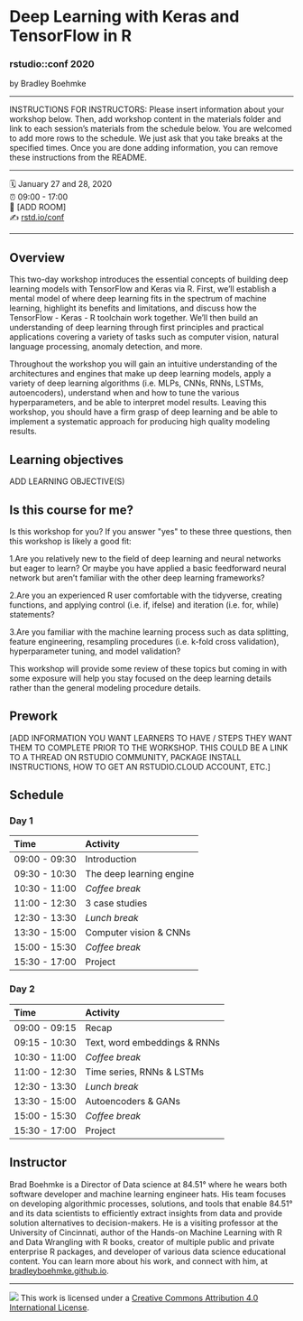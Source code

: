Deep Learning with Keras and TensorFlow in R
================

### rstudio::conf 2020

by Bradley Boehmke

-----

INSTRUCTIONS FOR INSTRUCTORS: Please insert information about your
workshop below. Then, add workshop content in the materials folder and
link to each session’s materials from the schedule below. You are
welcomed to add more rows to the schedule. We just ask that you take
breaks at the specified times. Once you are done adding information, you
can remove these instructions from the README.

-----

:spiral_calendar: January 27 and 28, 2020  
:alarm_clock:     09:00 - 17:00  
:hotel:           \[ADD ROOM\]  
:writing_hand:    [rstd.io/conf](http://rstd.io/conf)

-----

## Overview

This two-day workshop introduces the essential concepts of building deep learning models with TensorFlow and Keras via R. First, we’ll establish a mental model of where deep learning fits in the spectrum of machine learning, highlight its benefits and limitations, and discuss how the TensorFlow - Keras - R toolchain work together. We’ll then build an understanding of deep learning through first principles and practical applications covering a variety of tasks such as computer vision, natural language processing, anomaly detection, and more.

Throughout the workshop you will gain an intuitive understanding of the architectures and engines that make up deep learning models, apply a variety of deep learning algorithms (i.e. MLPs, CNNs, RNNs, LSTMs, autoencoders), understand when and how to tune the various hyperparameters, and be able to interpret model results. Leaving this workshop, you should have a firm grasp of deep learning and be able to implement a systematic approach for producing high quality modeling results.

## Learning objectives

ADD LEARNING OBJECTIVE(S)

## Is this course for me?

Is this workshop for you? If you answer "yes" to these three questions, then this workshop is likely a good fit: 

1.Are you relatively new to the field of deep learning and neural networks but eager to learn? Or maybe you have applied a basic feedforward neural network but aren’t familiar with the other deep learning frameworks? 

2.Are you an experienced R user comfortable with the tidyverse, creating functions, and applying control (i.e. if, ifelse) and iteration (i.e. for, while) statements? 

3.Are you familiar with the machine learning process such as data splitting, feature engineering, resampling procedures (i.e. k-fold cross validation), hyperparameter tuning, and model validation? 

This workshop will provide some review of these topics but coming in with some exposure will help you stay focused on the deep learning details rather than the general modeling procedure details.

## Prework

\[ADD INFORMATION YOU WANT LEARNERS TO HAVE / STEPS THEY WANT THEM TO
COMPLETE PRIOR TO THE WORKSHOP. THIS COULD BE A LINK TO A THREAD ON
RSTUDIO COMMUNITY, PACKAGE INSTALL INSTRUCTIONS, HOW TO GET AN
RSTUDIO.CLOUD ACCOUNT, ETC.\]

## Schedule

### Day 1

| Time          | Activity                      |
| :------------ | :---------------------------- |
| 09:00 - 09:30 | Introduction                  |
| 09:30 - 10:30 | The deep learning engine      |
| 10:30 - 11:00 | *Coffee break*                |
| 11:00 - 12:30 | 3 case studies                |
| 12:30 - 13:30 | *Lunch break*                 |
| 13:30 - 15:00 | Computer vision & CNNs        |
| 15:00 - 15:30 | *Coffee break*                |
| 15:30 - 17:00 | Project                       |

### Day 2

| Time          | Activity                      |
| :------------ | :---------------------------- |
| 09:00 - 09:15 | Recap                         |
| 09:15 - 10:30 | Text, word embeddings & RNNs  |
| 10:30 - 11:00 | *Coffee break*                |
| 11:00 - 12:30 | Time series, RNNs & LSTMs     |
| 12:30 - 13:30 | *Lunch break*                 |
| 13:30 - 15:00 | Autoencoders & GANs           |
| 15:00 - 15:30 | *Coffee break*                |
| 15:30 - 17:00 | Project                       |

## Instructor

Brad Boehmke is a Director of Data science at 84.51° where he wears both
software developer and machine learning engineer hats. His team focuses
on developing algorithmic processes, solutions, and tools that enable
84.51° and its data scientists to efficiently extract insights from data
and provide solution alternatives to decision-makers. He is a visiting
professor at the University of Cincinnati, author of the Hands-on
Machine Learning with R and Data Wrangling with R books, creator of
multiple public and private enterprise R packages, and developer of
various data science educational content. You can learn more about his
work, and connect with him, at [bradleyboehmke.github.io](http://bradleyboehmke.github.io/).

-----

![](https://i.creativecommons.org/l/by/4.0/88x31.png) This work is
licensed under a [Creative Commons Attribution 4.0 International
License](https://creativecommons.org/licenses/by/4.0/).
